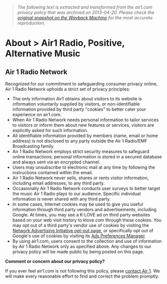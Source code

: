> *The following text is extracted and transformed from the air1.com privacy policy that was archived on 2013-04-20. Please check the [original snapshot on the Wayback Machine](https://web.archive.org/web/20130420061820id_/http%3A//www.air1.com/about/privacy.aspx) for the most accurate reproduction.*

# About > Air1 Radio, Positive, Alternative Music

  


## Air 1 Radio Network

Recognized for our commitment to safeguarding consumer privacy online, Air 1 Radio Network upholds a strict set of privacy principles:

  * The only information Air1 obtains about visitors to its website is information voluntarily supplied by visitors, or non-identifiable information provided by third party "cookies" to better cater your experience on air1.com.
  * When Air 1 Radio Network needs personal information to tailor services to visitors or inform them about new features or services, visitors are explicitly asked for such information.
  * All identifiable information provided by members (name, email or home address) is not disclosed to any party outside the Air 1 Radio/EMF Broadcasting family.
  * Air 1 Radio Network employs strict security measures to safeguard online transactions; personal information is stored in a secured database and always sent via an encrypted channel.
  * Users may unsubscribe to electronic mail at any time by following the instructions contained within the email.
  * Air 1 Radio Network never sells, shares or rents visitor information, including email addresses, to any third party.
  * Occasionally Air 1 Radio Network conducts user surveys to better target the music Air 1 Radio plays to our audience. Specific individual information is never shared with any third party.
  * In some cases, Internet cookies may be used to give you useful information through third party vendors and advertisements, including Google. At times, you may see a K-LOVE ad on third party websites based on your web visit history to klove.com through these cookies. You may opt out of a third party's vendor use of cookies by visiting the [Network Advertising Initiative opt-out page](http://www.networkadvertising.org/choices/ "Network Advertising Initiative opt-out page"), or specifically opt out of Google's use of cookies by visiting its [Ads Preferences Manager](https://www.google.com/settings/ads/onweb/?sig=ACi0TChuFFtdMQrh-CFbVLdFXOobChVChmvP14C1KwlHW7ewowiXRjrpY1LiLKzD9xZY0USYN8bxOgQeWx_fAq0KEKCxLyj1Lhyquxb99VNY4_QipKC8-zeIXv84y_SEkLYAmIvkqrXrhvlnDkEJ--_am_mqixUyu41BNYT8SBoTHQ0B_ntlhcGyB48nvExacVqXmiJ3XcglbLMqUR945QE_qri8iIJlNQ&hl=en "Ads Preferences Manager").
  * By using air1.com, users consent to the collection and use of information by Air 1 Radio Network only as specified above. Any changes to our privacy policy will be made public by being posted on this page.



**Comment or concern about our privacy policy?**

If you ever feel air1.com is not following this policy, please [contact Air 1](https://web.archive.org/connect/contact/). We will make every reasonable effort to find and correct the problem promptly.
